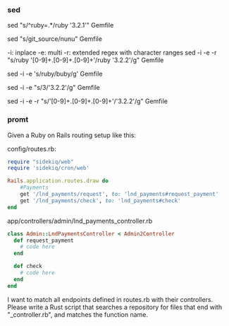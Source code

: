 ### sed

sed "s/^ruby=.\*/ruby '3\.2\.1'" Gemfile

sed "s/git_source/nunu" Gemfile

-i: inplace
-e: multi
-r: extended regex with character ranges
sed -i -e -r "s/ruby '[0-9]+\.[0-9]+\.[0-9]+'/ruby '3.2.2'/g" Gemfile

sed -i -e 's/ruby/buby/g' Gemfile

sed -i -e "s/3/'3.2.2'/g" Gemfile

sed -i -e -r "s/'[0-9]+\.[0-9]+\.[0-9]+'/'3.2.2'/g" Gemfile

### promt

Given a Ruby on Rails routing setup like this:

config/routes.rb:

```rb
require "sidekiq/web"
require 'sidekiq/cron/web'

Rails.application.routes.draw do
    #Payments
    get '/lnd_payments/request', to: 'lnd_payments#request_payment'
    get '/lnd_payments/check', to: 'lnd_payments#check'
end
```

app/controllers/admin/lnd_payments_controller.rb

```rb
class Admin::LndPaymentsController < Admin2Controller
  def request_payment
    # code here
  end

  def check
    # code here
  end
end
```

I want to match all endpoints defined in routes.rb with their controllers. Please write a Rust script that searches a repository for files that end with "\_controller.rb", and matches the function name.

